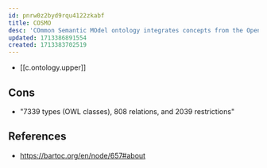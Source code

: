 ```yaml
---
id: pnrw0z2byd9rqu4122zkabf
title: COSMO
desc: 'COmmon Semantic MOdel ontology integrates concepts from the OpenCyc and SUMO ontologies, with some classes from DOLCE and BFO'
updated: 1713386891554
created: 1713383702519
---
```


- [[c.ontology.upper]]

## Cons

- "7339 types (OWL classes), 808 relations, and 2039 restrictions"

## References

- https://bartoc.org/en/node/657#about